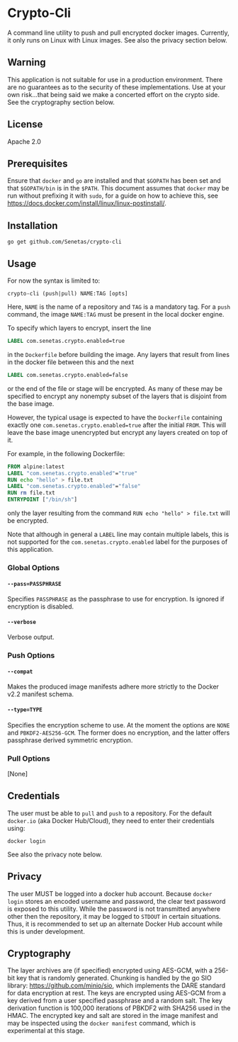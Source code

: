# Crypto-Cli

A command line utility to push and pull encrypted docker images. Currently, it only runs on Linux with Linux images. See also the privacy section below.

## Warning
This application is not suitable for use in a production environment. There are no guarantees as to the security of these implementations. Use at your own risk...that being said we make a concerted effort on the crypto side. See the cryptography section below.

## License
Apache 2.0

## Prerequisites
Ensure that `docker` and `go` are installed and that `$GOPATH` has been set and that `$GOPATH/bin` is in the `$PATH`.
This document assumes that `docker` may be run without prefixing it with `sudo`, for a guide on how to achieve this, see <https://docs.docker.com/install/linux/linux-postinstall/>.

## Installation
```console
go get github.com/Senetas/crypto-cli
```

## Usage
For now the syntax is limited to:
```console
crypto-cli (push|pull) NAME:TAG [opts]
```
Here, `NAME` is the name of a repository and `TAG` is a mandatory tag. For a `push` command, the image `NAME:TAG` must be present in the local docker engine.

To specify which layers to encrypt, insert the line
```Dockerfile
LABEL com.senetas.crypto.enabled=true
```
in the `Dockerfile` before building the image.
Any layers that result from lines in the docker file between this and the next
```Dockerfile
LABEL com.senetas.crypto.enabled=false
```
or the end of the file or stage will be encrypted.
As many of these may be specified to encrypt any nonempty subset of the layers that is disjoint from the base image.

However, the typical usage is expected to have the `Dockerfile` containing exactly one `com.senetas.crypto.enabled=true` after the initial `FROM`.
This will leave the base image unencrypted but encrypt any layers created on top of it.

For example, in the following Dockerfile:
```Dockerfile
FROM alpine:latest
LABEL "com.senetas.crypto.enabled"="true"
RUN echo "hello" > file.txt
LABEL "com.senetas.crypto.enabled"="false"
RUN rm file.txt
ENTRYPOINT ["/bin/sh"]
```
only the layer resulting from the command `RUN echo "hello" > file.txt` will be encrypted.

Note that although in general a `LABEL` line may contain multiple labels, this is not supported for the `com.senetas.crypto.enabled` label for the purposes of this application.

### Global Options

#### `--pass=PASSPHRASE`
Specifies `PASSPHRASE` as the passphrase to use for encryption. Is ignored if encryption is disabled.

#### `--verbose`
Verbose output.

### Push Options

#### `--compat`
Makes the produced image manifests adhere more strictly to the Docker v2.2 manifest schema.

#### `--type=TYPE`
Specifies the encryption scheme to use. At the moment the options are `NONE` and `PBKDF2-AES256-GCM`.
The former does no encryption, and the latter offers passphrase derived symmetric encryption.

### Pull Options
[None]

## Credentials
The user must be able to `pull` and `push` to a repository.
For the default `docker.io` (aka Docker Hub/Cloud), they need to enter their credentials using:
```console
docker login
```
See also the privacy note below.

## Privacy
The user MUST be logged into a docker hub account. Because `docker login` stores an encoded username and password, the clear text password is exposed to this utility. While the password is not transmitted anywhere other then the repository, it may be logged to `STDOUT` in certain situations. Thus, it is recommended to set up an alternate Docker Hub account while this is under development.

## Cryptography
The layer archives are (if specified) encrypted using AES-GCM, with a 256-bit key that is randomly generated.
Chunking is handled by the go SIO library: <https://github.com/minio/sio>, which implements the DARE standard for data encryption at rest.
The keys are encrypted using AES-GCM from a key derived from a user specified passphrase and a random salt.
The key derivation function is 100,000 iterations of PBKDF2 with SHA256 used in the HMAC.
The encrypted key and salt are stored in the image manifest and may be inspected using the `docker manifest` command, which is experimental at this stage.
